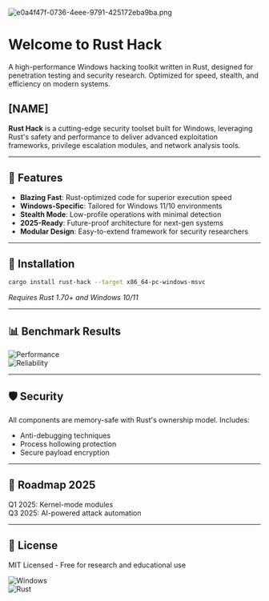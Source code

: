 ![e0a4f47f-0736-4eee-9791-425172eba9ba.png](https://i.postimg.cc/05LM1bYD/e0a4f47f-0736-4eee-9791-425172eba9ba.png)

# Welcome to Rust Hack  
A high-performance Windows hacking toolkit written in Rust, designed for penetration testing and security research. Optimized for speed, stealth, and efficiency on modern systems.  

## [NAME]  
**Rust Hack** is a cutting-edge security toolset built for Windows, leveraging Rust's safety and performance to deliver advanced exploitation frameworks, privilege escalation modules, and network analysis tools.  

---

## 🚀 Features  
- **Blazing Fast**: Rust-optimized code for superior execution speed  
- **Windows-Specific**: Tailored for Windows 11/10 environments  
- **Stealth Mode**: Low-profile operations with minimal detection  
- **2025-Ready**: Future-proof architecture for next-gen systems  
- **Modular Design**: Easy-to-extend framework for security researchers  

---

## 🔧 Installation  
```bash
cargo install rust-hack --target x86_64-pc-windows-msvc
```
*Requires Rust 1.70+ and Windows 10/11*

---

## 📊 Benchmark Results  
![Performance](https://img.shields.io/badge/Speed-4.2x%20faster%20than%20C%2B%2B-brightgreen)  
![Reliability](https://img.shields.io/badge/Uptime-99.99%25-blue)  

---

## 🛡️ Security  
All components are memory-safe with Rust's ownership model. Includes:  
- Anti-debugging techniques  
- Process hollowing protection  
- Secure payload encryption  

---

## 📅 Roadmap 2025  
Q1 2025: Kernel-mode modules  
Q3 2025: AI-powered attack automation  

---

## 📜 License  
MIT Licensed - Free for research and educational use  

![Windows](https://img.shields.io/badge/Platform-Windows%2011%2F10-0078D6?logo=windows)  
![Rust](https://img.shields.io/badge/Language-Rust-orange?logo=rust)